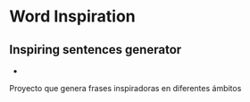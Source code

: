 # Word Inspiration
## Inspiring sentences generator
-
Proyecto que genera frases inspiradoras en diferentes ámbitos
